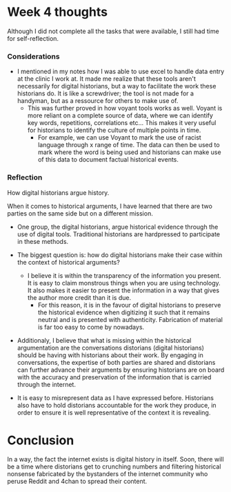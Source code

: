 # Week 4 thoughts

Although I did not complete all the tasks that were available, I still had time for self-reflection.

### Considerations 
- I mentioned in my notes how I was able to use excel to handle data entry at the clinic I work at. It made me realize that these tools aren't necessarily for digital historians, but a way to facilitate the 
work these historians do. It is like a screwdriver; the tool is not made for a handyman, but as a ressource for others to make use of. 
  - This was further proved in how voyant tools works as well. Voyant is more reliant on a complete source of data, where we can identify key words, repetitions, correlations etc... This makes it very useful for historians to identify the culture of multiple points in time. 
     - For example, we can use Voyant to mark the use of racist language through x range of time. The data can then be used to mark where the word is being used and historians can make use of this data to document factual historical events. 

### Reflection 
How digital historians argue history. 

When it comes to historical arguments, I have learned that there are two parties on the same side but on a different mission. 
- One group, the digital historians, argue historical evidence through the use of digital tools. Traditional historians are hardpressed to participate in these methods. 
- The biggest question is: how do digital historians make their case within the context of historical arguments? 
  - I believe it is within the transparency of the information you present. It is easy to claim monstrous things when you are using technology. It also makes it easier to present the information in a way that gives the author more credit than it is due. 
     - For this reason, it is in the favour of digital historians to preserve the historical evidence when digitizing it such that it remains neutral and is presented with authenticity. Fabrication of material is far too easy to come by nowadays. 

- Additionaly, I believe that what is missing within the historical argumentation are the conversations distorians (digital historians) should be having with historians about their work. By engaging in conversations, the expertise of both parties are shared and distorians can further advance their arguments by ensuring historians are on board with the accuracy and preservation of the information that is carried through the internet. 
 - It is easy to misrepresent data as I have expressed before. Historians also have to hold distorians accountable for the work they produce, in order to ensure it is well representative of the context it is revealing. 

# Conclusion

In a way, the fact the internet exists is digital history in itself. Soon, there will be a time where distorians get to crunching numbers and filtering historical nonsense fabricated by the bystanders of the internet community who peruse Reddit and 4chan to spread their content. 
